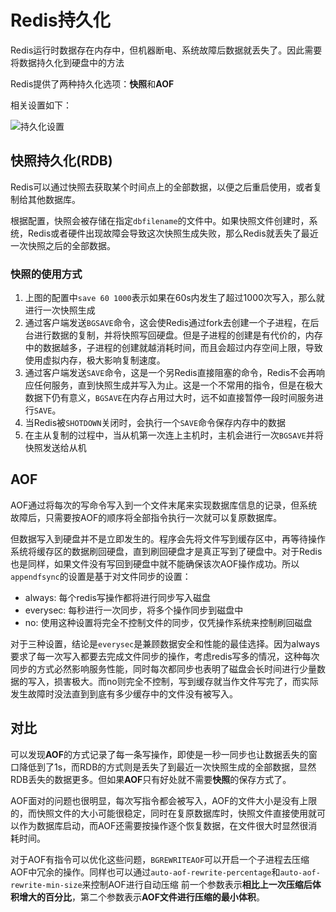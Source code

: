 # Redis持久化

Redis运行时数据存在内存中，但机器断电、系统故障后数据就丢失了。因此需要将数据持久化到硬盘中的方法

Redis提供了两种持久化选项：**快照**和**AOF**

相关设置如下：

![持久化设置](../static/redis持久化设置.png)

## 快照持久化(RDB)

Redis可以通过快照去获取某个时间点上的全部数据，以便之后重启使用，或者复制给其他数据库。

根据配置，快照会被存储在指定`dbfilename`的文件中。如果快照文件创建时，系统，Redis或者硬件出现故障会导致这次快照生成失败，那么Redis就丢失了最近一次快照之后的全部数据。

### 快照的使用方式

1. 上图的配置中`save 60 1000`表示如果在60s内发生了超过1000次写入，那么就进行一次快照生成
2. 通过客户端发送`BGSAVE`命令，这会使Redis通过fork去创建一个子进程，在后台进行数据的复制，并将快照写回硬盘。但是子进程的创建是有代价的，内存中的数据越多，子进程的创建就越消耗时间，而且会超过内存空间上限，导致使用虚拟内存，极大影响复制速度。
3. 通过客户端发送`SAVE`命令，这是一个另Redis直接阻塞的命令，Redis不会再响应任何服务，直到快照生成并写入为止。这是一个不常用的指令，但是在极大数据下仍有意义，`BGSAVE`在内存占用过大时，远不如直接暂停一段时间服务进行`SAVE`。
4. 当Redis被`SHOTDOWN`关闭时，会执行一个`SAVE`命令保存内存中的数据
5. 在主从复制的过程中，当从机第一次连上主机时，主机会进行一次`BGSAVE`并将快照发送给从机

## AOF

AOF通过将每次的写命令写入到一个文件末尾来实现数据库信息的记录，但系统故障后，只需要按AOF的顺序将全部指令执行一次就可以复原数据库。

但数据写入到硬盘并不是立即发生的。程序会先将文件写到缓存区中，再等待操作系统将缓存区的数据刷回硬盘，直到刷回硬盘才是真正写到了硬盘中。对于Redis也是同样，如果文件没有写回到硬盘中就不能确保该次AOF操作成功。所以`appendfsync`的设置是基于对文件同步的设置：

- always:	每个redis写操作都将进行同步写入磁盘
- everysec:  每秒进行一次同步，将多个操作同步到磁盘中
- no:  使用这种设置将完全不控制文件的同步，仅凭操作系统来控制刷回磁盘

对于三种设置，结论是`everysec`是兼顾数据安全和性能的最佳选择。因为always要求了每一次写入都要去完成文件同步的操作，考虑redis写多的情况，这种每次同步的方式必然影响服务性能，同时每次都同步也表明了磁盘会长时间进行少量数据的写入，损害极大。而no则完全不控制，写到缓存就当作文件写完了，而实际发生故障时没法直到到底有多少缓存中的文件没有被写入。

## 对比

可以发现**AOF**的方式记录了每一条写操作，即使是一秒一同步也让数据丢失的窗口降低到了1s，而RDB的方式则是丢失了到最近一次快照生成的全部数据，显然RDB丢失的数据更多。但如果**AOF**只有好处就不需要**快照**的保存方式了。

AOF面对的问题也很明显，每次写指令都会被写入，AOF的文件大小是没有上限的，而快照文件的大小可能很稳定，同时在复原数据库时，快照文件直接使用就可以作为数据库启动，而AOF还需要按操作逐个恢复数据，在文件很大时显然很消耗时间。

对于AOF有指令可以优化这些问题，`BGREWRITEAOF`可以开启一个子进程去压缩AOF中冗余的操作。同样也可以通过`auto-aof-rewrite-percentage`和`auto-aof-rewrite-min-size`来控制AOF进行自动压缩 前一个参数表示**相比上一次压缩后体积增大的百分比**，第二个参数表示**AOF文件进行压缩的最小体积**。